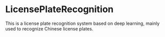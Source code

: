 # LicensePlateRecognition
This is a license plate recognition system based on deep learning, mainly used to recognize Chinese license plates.


